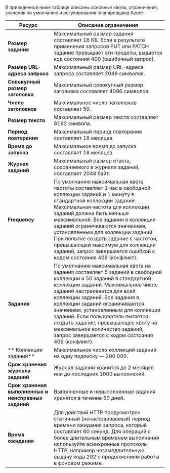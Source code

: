 В приведенной ниже таблице описаны основные квоты, ограничения, значения по умолчанию и регулирования планировщика Azure.

| Ресурс | Описание ограничения |
| --- | --- |
| **Размер задания** |Максимальный размер задания составляет 16 КБ. Если в результате применения запросов PUT или PATCH задание превышает эти пределы, выдается код состояния 400 (ошибочный запрос). |
| **Размер URL-адреса запроса** |Максимальный размер URL-адреса запроса составляет 2048 символов. |
| **Совокупный размер заголовка** |Максимальный совокупный размер заголовка составляет 4096 символов. |
| **Число заголовков** |Максимальное число заголовков составляет 50. |
| **Размер текста** |Максимальный размер текста составляет 8192 символа. |
| **Период повторения** |Максимальный период повторения составляет 18 месяцев. |
| **Время до запуска** |Максимальное время до запуска составляет 18 месяцев. |
| **Журнал заданий** |Максимальный размер ответа, сохраняемого в журнале заданий, составляет 2048 байт. |
| **Frequency** |По умолчанию максимальная квота частоты составляет 1 час в свободной коллекции заданий и 1 минуту в стандартной коллекции заданий. Максимальная частота для коллекции заданий должна быть меньше максимальной. Все задания в коллекции заданий ограничиваются значением, установленным для коллекции заданий. При попытке создать задание с частотой, превышающей максимум для коллекции заданий, запрос завершается ошибкой с кодом состояния 409 (конфликт). |
| **Задания** |По умолчанию максимальная квота на задания составляет 5 заданий в свободной коллекции и 50 заданий в стандартной коллекции заданий. Максимальное число заданий настраивается для всей коллекции заданий. Все задания в коллекции заданий ограничиваются значением, установленным для коллекции заданий. Если пользователь пытается создать задание, превышающее квоту на максимальное количество заданий, запрос завершается с кодом состояния 409 (конфликт). |
| ** Коллекции заданий** |Максимальное число коллекций заданий на одну подписку — 200 000. |
| **Срок хранения журнала заданий** |Журнал заданий хранится до 2 месяцев или до последних 1000 выполнений. |
| **Срок хранения выполненных и неисправных заданий** |Выполненные и невыполненные задания хранятся в течение 60 дней. |
| **Время ожидания** |Для действий HTTP предусмотрен статичный (ненастраиваемый) период времени ожидания запроса, который составляет 60 секунд. Для операций с более длительным временем выполнения используйте асинхронные протоколы HTTP, например незамедлительную выдачу кода 202 с продолжением работы в фоновом режиме. |



<!--HONumber=Jan17_HO2-->


